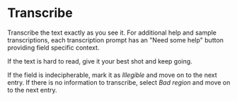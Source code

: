 # Transcribe

Transcribe the text exactly as you see it. For additional help and sample transcriptions, each transcription prompt has an "Need some help" button providing field specific context.

If the text is hard to read, give it your best shot and keep going.

If the field is indecipherable, mark it as _Illegible_ and move on to the next entry. If there is no information to transcribe, select _Bad region_ and move on to the next entry.
